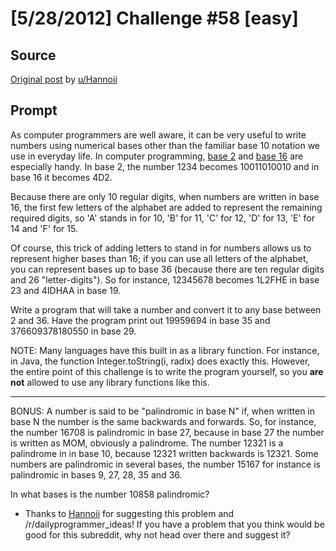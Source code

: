 # [5/28/2012] Challenge #58 [easy]

## Source

[Original post](https://old.reddit.com/r/dailyprogrammer/comments/u8jmi/5282012_challenge_58_easy/) by [u/Hannoii](http://www.reddit.com/user/Hannoii)

## Prompt

As computer programmers are well aware, it can be very useful to write numbers using numerical bases other than the familiar base 10 notation we use in everyday life. In computer programming, [base 2](http://en.wikipedia.org/wiki/Binary_number) and [base 16](http://en.wikipedia.org/wiki/Hexadecimal) are especially handy. In base 2, the number 1234 becomes 10011010010 and in base 16 it becomes 4D2.

Because there are only 10 regular digits, when numbers are written in base 16, the first few letters of the alphabet are added to represent the remaining required digits, so 'A' stands in for 10, 'B' for 11, 'C' for 12, 'D' for 13, 'E' for 14 and 'F' for 15.

Of course, this trick of adding letters to stand in for numbers allows us to represent higher bases than 16; if you can use all letters of the alphabet, you can represent bases up to base 36 (because there are ten regular digits and 26 "letter-digits"). So for instance, 12345678 becomes 1L2FHE in base 23 and 4IDHAA in base 19.

Write a program that will take a number and convert it to any base between 2 and 36. Have the program print out 19959694 in base 35 and 376609378180550 in base 29.

NOTE: Many languages have this built in as a library function. For instance, in Java, the function Integer.toString(i, radix) does exactly this. However, the entire point of this challenge is to write the program yourself, so you **are not** allowed to use any library functions like this.

***

BONUS: A number is said to be "palindromic in base N" if, when written in base N the number is the same backwards and forwards. So, for instance, the number 16708 is palindromic in base 27, because in base 27 the number is written as MOM, obviously a palindrome. The number 12321 is a palindrome in in base 10, because 12321 written backwards is 12321. Some numbers are palindromic in several bases, the number 15167 for instance is palindromic in bases 9, 27, 28, 35 and 36.

In what bases is the number 10858 palindromic?

* Thanks to [Hannoii](http://www.reddit.com/user/Hannoii) for suggesting this problem and /r/dailyprogrammer_ideas! If you have a problem that you think would be good for this subreddit, why not head over there and suggest it?
